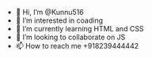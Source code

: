 - 👋 Hi, I’m @Kunnu516
- 👀 I’m interested in coading
- 🌱 I’m currently learning HTML and CSS
- 💞️ I’m looking to collaborate on JS
- 📫 How to reach me +918239444442

<!---
Kunnu516/Kunnu516 is a ✨ special ✨ repository because its `README.md` (this file) appears on your GitHub profile.
You can click the Preview link to take a look at your changes.
--->
